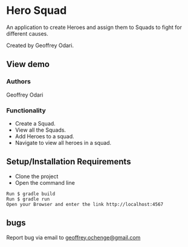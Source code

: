 # Hero Squad
An application to create Heroes and assign them to Squads to fight for different causes.

Created by Geoffrey Odari.
## View demo


### Authors
Geoffrey Odari

### Functionality
* Create a Squad.
* View all the Squads.
* Add Heroes to a squad.
* Navigate to view all heroes in a squad.

## Setup/Installation Requirements
* Clone the project
* Open the command line
```
Run $ gradle build
Run $ gradle run
Open your Browser and enter the link http://localhost:4567
```
## bugs
Report bug via email to geoffrey.ochenge@gmail.com